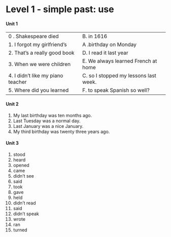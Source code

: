 # Level 1 - simple past: use

#### Unit 1

|                                   |                                       |
| --------------------------------- | :------------------------------------ |
| 0 . Shakespeare died              | B. in 1616                            |
| 1. I forgot my girlfriend’s       | A .birthday on Monday                 |
| 2. That’s a really good book      | D. I read it last year                |
| 3. When we were children          | E. We always learned French at home   |
| 4. I didn’t like my piano teacher | C. so I stopped my lessons last week. |
| 5.  Where did you learned         | F. to speak Spanish so well?          |

#### Unit 2

1. My last birthday was ten months ago.
2. Last Tuesday was a normal day.
3. Last January was a nice January.
4. My third birthday was twenty three years ago.

#### Unit 3

1. stood
2. heard
3. opened
4. came
5. didn’t see
6. said
7. took
8. gave
9. held
10. didn’t read
11. said
12. didn’t speak
13. wrote
14. ran
15. turned